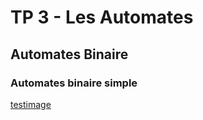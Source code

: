 # TP 3 - Les Automates

## Automates Binaire

### Automates binaire simple

[testimage](automates_binaire_simple.png)